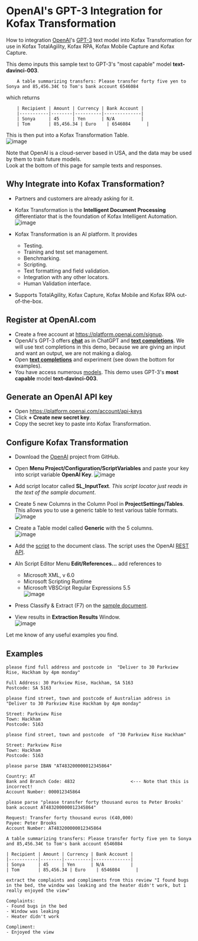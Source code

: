 # OpenAI's GPT-3 Integration for Kofax Transformation
How to integration [OpenAI](https://openai.com/)'s [GPT-3](https://openai.com/blog/gpt-3-apps) text model into Kofax Transformation for use in Kofax TotalAgility, Kofax RPA, Kofax Mobile Capture and Kofax Capture.  

This demo inputs this sample text to GPT-3's "most capable" model **text-davinci-003**.
```
    A table summarizing transfers: Please transfer forty five yen to Sonya and 85,456.34€ to Tom's bank account 6546084
```  
 which returns  
```
    | Recipient | Amount | Currency | Bank Account |
    |-----------|--------|----------|--------------|  
    | Sonya     | 45     | Yen      | N/A          |  
    | Tom       | 85,456.34 | Euro    | 6546084      |
```
This is then put into a Kofax Transformation Table.  
![image](https://user-images.githubusercontent.com/103566874/224074940-fed89768-e4c2-46fc-9518-4062954836d0.png)

Note that OpenAI is a cloud-server based in USA, and the data may be used by them to train future models.  
Look at the bottom of this page for sample texts and responses.

## Why Integrate into Kofax Transformation?
* Partners and customers are already asking for it.
* Kofax Transformation is the **Intelligent Document Processing** differentiator that is the foundation of Kofax Intelligent Automation.
![image](https://user-images.githubusercontent.com/103566874/224083618-d8820a37-e552-4707-8828-37d1263d9630.png)

* Kofax Transformation is an AI platform. It provides
  * Testing.
  * Training and test set management.
  * Benchmarking.
  * Scripting.
  * Text formatting and field validation.
  * Integration with any other locators.
  * Human Validation interface.
* Supports TotalAgility, Kofax Capture, Kofax Mobile and Kofax RPA out-of-the-box.

## Register at OpenAI.com
* Create a free account at https://platform.openai.com/signup.
* OpenAI's GPT-3 offers [**chat**](https://platform.openai.com/docs/guides/chat) as in ChatGPT and [**text completions**](https://platform.openai.com/docs/guides/completion). We will use text completions in this demo, because we are giving an input and want an output, we are not making a dialog.
* Open [**text completions**](https://platform.openai.com/docs/guides/completion) and experiment (see down the bottom for examples).
* You have access numerous [models](https://platform.openai.com/docs/models). This demo uses GPT-3's **most capable** model **text-davinci-003**.
## Generate an OpenAI API key
* Open https://platform.openai.com/account/api-keys
* Click **+ Create new secret key**.
* Copy the secret key to paste into Kofax Transformation.

## Configure Kofax Transformation
* Download the [OpenAI](https://github.com/KofaxTransformation/OpenAI/tree/main/fpr) project from GitHub.  
* Open **Menu Project/Configuration/ScriptVariables** and paste your key into script variable **OpenAI Key**.
![image](https://user-images.githubusercontent.com/103566874/223722190-2225522f-e6fe-42db-8f74-035e6170ef79.png)
* Add script locator called **SL_InputText**. *This script locator just reads in the text of the sample document*.
* Create 5 new Columns in the Column Pool in **ProjectSettings/Tables**. This allows you to use a generic table to test various table formats.  
![image](https://user-images.githubusercontent.com/103566874/224077622-a8a3e65b-4a5e-4b33-8afc-bbacc32e4671.png)
* Create a Table model called **Generic** with the 5 columns.  
![image](https://user-images.githubusercontent.com/103566874/224077952-43c2154c-013c-4cbe-9c4d-91a69eef2528.png)

* Add the [script](OpenAI.vb) to the document class. The script uses the OpenAI [REST API](https://platform.openai.com/docs/api-reference/introduction).
* AIn Script Editor Menu **Edit/References...** add references to
    * Microsoft XML, v 6.0
    * Microsoft Scripting Runtime  
    * Microsoft VBSCript Regular Expressions 5.5  
    ![image](https://user-images.githubusercontent.com/103566874/224080390-e928a33f-dcb5-468b-a1cd-96928bbbf465.png)
 
* Press Classify & Extract (F7) on the [sample document](fpr/test/01.xdc).
* View results in **Extraction Results** Window.  
![image](https://user-images.githubusercontent.com/103566874/224080851-7446be1d-8866-4ce7-8b25-9a3b6674ea8b.png)


Let me know of any useful examples you find.

## Examples
```
please find full address and postcode in  "Deliver to 30 Parkview Rise, Hackham by 4pm monday"

Full Address: 30 Parkview Rise, Hackham, SA 5163
Postcode: SA 5163
```
```
please find street, town and postcode of Australian address in  "Deliver to 30 Parkview Rise Hackham by 4pm monday"

Street: Parkview Rise
Town: Hackham
Postcode: 5163
```
```
please find street, town and postcode  of "30 Parkview Rise Hackham"

Street: Parkview Rise
Town: Hackham
Postcode: 5163
```
```
please parse IBAN "AT483200000012345864"

Country: AT 
Bank and Branch Code: 4832                     <--- Note that this is incorrect!
Account Number: 000012345864
```
```
please parse "please transfer forty thousand euros to Peter Brooks' bank account AT483200000012345864"

Request: Transfer forty thousand euros (€40,000)
Payee: Peter Brooks 
Account Number: AT483200000012345864
```
```
A table summarizing transfers: Please transfer forty five yen to Sonya and 85,456.34€ to Tom's bank account 6546084

| Recipient | Amount | Currency | Bank Account |
|-----------|--------|----------|--------------|
| Sonya     | 45     | Yen      | N/A          |
| Tom       | 85,456.34 | Euro    | 6546084      |
```
```
extract the complaints and compliments from this review "I found bugs in the bed, the window was leaking and the heater didn't work, but i really enjoyed the view"

Complaints: 
- Found bugs in the bed
- Window was leaking
- Heater didn't work

Compliment: 
- Enjoyed the view
```
